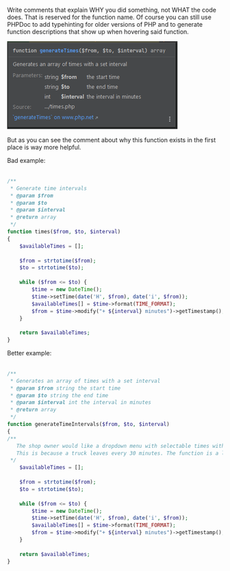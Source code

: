 Write comments that explain WHY you did something, not WHAT the code does. That is reserved for the function name.
Of course you can still use PHPDoc to add typehinting for older versions of PHP and to generate function descriptions that show up when hovering said function.

![code hint](https://github.com/thomasmoors/better-readable-code/blob/main/code%20hint.PNG)

But as you can see the comment about why this function exists in the first place is way more helpful.

Bad example:
```php

/**
 * Generate time intervals
 * @param $from
 * @param $to
 * @param $interval
 * @return array
 */
function times($from, $to, $interval)
{
    $availableTimes = [];

    $from = strtotime($from);
    $to = strtotime($to);

    while ($from <= $to) {
        $time = new DateTime();
        $time->setTime(date('H', $from), date('i', $from));
        $availableTimes[] = $time->format(TIME_FORMAT);
        $from = $time->modify("+ ${interval} minutes")->getTimestamp();
    }

    return $availableTimes;
}
```
Better example:

```php

/**
 * Generates an array of times with a set interval
 * @param $from string the start time
 * @param $to string the end time
 * @param $interval int the interval in minutes
 * @return array
 */
function generateTimeIntervals($from, $to, $interval)
{
/**
   The shop owner would like a dropdown menu with selectable times with an interval instead of a timepicker. 
   This is because a truck leaves every 30 minutes. The function is a little more generic and allows for other intervals to be passed when this requirement ever changes.
 */
    $availableTimes = [];

    $from = strtotime($from);
    $to = strtotime($to);

    while ($from <= $to) {
        $time = new DateTime();
        $time->setTime(date('H', $from), date('i', $from));
        $availableTimes[] = $time->format(TIME_FORMAT);
        $from = $time->modify("+ ${interval} minutes")->getTimestamp();
    }

    return $availableTimes;
}
```
